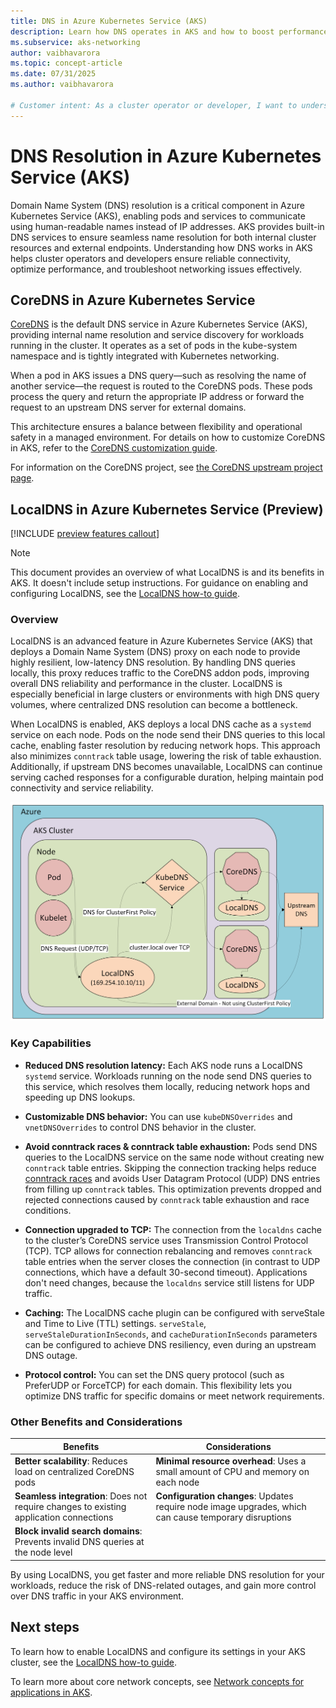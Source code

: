 ```yaml
---
title: DNS in Azure Kubernetes Service (AKS)
description: Learn how DNS operates in AKS and how to boost performance and reliability with LocalDNS caching.
ms.subservice: aks-networking
author: vaibhavarora
ms.topic: concept-article
ms.date: 07/31/2025
ms.author: vaibhavarora

# Customer intent: As a cluster operator or developer, I want to understand the defaults for DNS resolution in AKS and how I can use LocalDNS to improve my DNS resolution performance.
---
```

# DNS Resolution in Azure Kubernetes Service (AKS)

Domain Name System (DNS) resolution is a critical component in Azure Kubernetes Service (AKS), enabling pods and services to communicate using human-readable names instead of IP addresses. AKS provides built-in DNS services to ensure seamless name resolution for both internal cluster resources and external endpoints. Understanding how DNS works in AKS helps cluster operators and developers ensure reliable connectivity, optimize performance, and troubleshoot networking issues effectively.

## CoreDNS in Azure Kubernetes Service

[CoreDNS][coreDNS] is the default DNS service in Azure Kubernetes Service (AKS), providing internal name resolution and service discovery for workloads running in the cluster. It operates as a set of pods in the kube-system namespace and is tightly integrated with Kubernetes networking.

When a pod in AKS issues a DNS query—such as resolving the name of another service—the request is routed to the CoreDNS pods. These pods process the query and return the appropriate IP address or forward the request to an upstream DNS server for external domains.

This architecture ensures a balance between flexibility and operational safety in a managed environment. For details on how to customize CoreDNS in AKS, refer to the [CoreDNS customization guide](./coredns-custom.md).

For information on the CoreDNS project, see [the CoreDNS upstream project page][coreDNS].

## LocalDNS in Azure Kubernetes Service (Preview)

[!INCLUDE [preview features callout](~/reusable-content/ce-skilling/azure/includes/aks/includes/preview/preview-callout.md)]

> [!NOTE]
> This document provides an overview of what LocalDNS is and its benefits in AKS. It doesn't include setup instructions. For guidance on enabling and configuring LocalDNS, see the [LocalDNS how-to guide](./localdns-custom.md).

### Overview

LocalDNS is an advanced feature in Azure Kubernetes Service (AKS) that deploys a Domain Name System (DNS) proxy on each node to provide highly resilient, low-latency DNS resolution. By handling DNS queries locally, this proxy reduces traffic to the CoreDNS addon pods, improving overall DNS reliability and performance in the cluster. LocalDNS is especially beneficial in large clusters or environments with high DNS query volumes, where centralized DNS resolution can become a bottleneck.

When LocalDNS is enabled, AKS deploys a local DNS cache as a `systemd` service on each node. Pods on the node send their DNS queries to this local cache, enabling faster resolution by reducing network hops. This approach also minimizes `conntrack` table usage, lowering the risk of table exhaustion. Additionally, if upstream DNS becomes unavailable, LocalDNS can continue serving cached responses for a configurable duration, helping maintain pod connectivity and service reliability.

![LocalDNS architecture diagram](./media/dns-concepts/local-dns-diagram.png)

### Key Capabilities

- **Reduced DNS resolution latency:**
  Each AKS node runs a LocalDNS `systemd` service. Workloads running on the node send DNS queries to this service, which resolves them locally, reducing network hops and speeding up DNS lookups.

- **Customizable DNS behavior:**
  You can use `kubeDNSOverrides` and `vnetDNSOverrides` to control DNS behavior in the cluster.

- **Avoid conntrack races & conntrack table exhaustion:**
  Pods send DNS queries to the LocalDNS service on the same node without creating new `conntrack` table entries. Skipping the connection tracking helps reduce [conntrack races](https://github.com/kubernetes/kubernetes/issues/56903) and avoids User Datagram Protocol (UDP) DNS entries from filling up `conntrack` tables. This optimization prevents dropped and rejected connections caused by `conntrack` table exhaustion and race conditions.

- **Connection upgraded to TCP:**
    The connection from the `localdns` cache to the cluster’s CoreDNS service uses Transmission Control Protocol (TCP). TCP allows for connection rebalancing and removes `conntrack` table entries when the server closes the connection (in contrast to UDP connections, which have a default 30-second timeout). Applications don't need changes, because the `localdns` service still listens for UDP traffic.

- **Caching:**
  The LocalDNS cache plugin can be configured with serveStale and Time to Live (TTL) settings. `serveStale`, `serveStaleDurationInSeconds`, and `cacheDurationInSeconds` parameters can be configured to achieve DNS resiliency, even during an upstream DNS outage.

- **Protocol control:**
  You can set the DNS query protocol (such as PreferUDP or ForceTCP) for each domain. This flexibility lets you optimize DNS traffic for specific domains or meet network requirements.

### Other Benefits and Considerations

| Benefits | Considerations |
|----------|----------------|
| **Better scalability**: Reduces load on centralized CoreDNS pods | **Minimal resource overhead**: Uses a small amount of CPU and memory on each node |
| **Seamless integration**: Does not require changes to existing application connections |  **Configuration changes**: Updates require node image upgrades, which can cause temporary disruptions |
| **Block invalid search domains**: Prevents invalid DNS queries at the node level |

By using LocalDNS, you get faster and more reliable DNS resolution for your workloads, reduce the risk of DNS-related outages, and gain more control over DNS traffic in your AKS environment.

## Next steps

To learn how to enable LocalDNS and configure its settings in your AKS cluster, see the [LocalDNS how-to guide](./localdns-custom.md).

To learn more about core network concepts, see [Network concepts for applications in AKS][concepts-network].

<!-- LINKS - external -->
[coreDNS]: https://coredns.io/

<!-- LINKS - internal -->
[concepts-network]: concepts-network.md
[aks-quickstart-cli]: ./learn/quick-kubernetes-deploy-cli.md
[aks-quickstart-portal]: ./learn/quick-kubernetes-deploy-portal.md
[aks-quickstart-powershell]: ./learn/quick-kubernetes-deploy-powershell.md